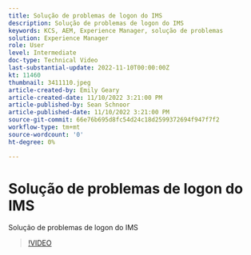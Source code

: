 ```yaml
---
title: Solução de problemas de logon do IMS
description: Solução de problemas de logon do IMS
keywords: KCS, AEM, Experience Manager, solução de problemas
solution: Experience Manager
role: User
level: Intermediate
doc-type: Technical Video
last-substantial-update: 2022-11-10T00:00:00Z
kt: 11460
thumbnail: 3411110.jpeg
article-created-by: Emily Geary
article-created-date: 11/10/2022 3:21:00 PM
article-published-by: Sean Schnoor
article-published-date: 11/10/2022 3:21:00 PM
source-git-commit: 66e76b695d8fc54d24c18d2599372694f947f7f2
workflow-type: tm+mt
source-wordcount: '0'
ht-degree: 0%

---
```



# Solução de problemas de logon do IMS

Solução de problemas de logon do IMS

>[!VIDEO](https://video.tv.adobe.com/v/3411110/?quality=12&learn=on)